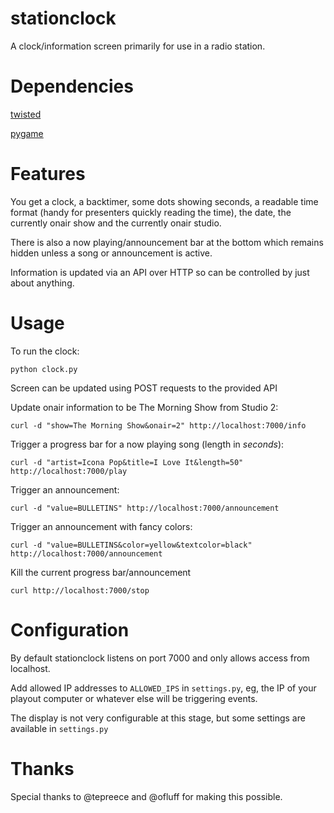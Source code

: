 stationclock
====

A clock/information screen primarily for use in a radio station.

Dependencies
====

[twisted](http://twistedmatrix.com/trac/)

[pygame](http://www.pygame.org)

Features
====

You get a clock, a backtimer, some dots showing seconds, a readable time format (handy for presenters quickly reading the time), the date, the currently onair show and the currently onair studio.

There is also a now playing/announcement bar at the bottom which remains hidden unless a song or announcement is active.

Information is updated via an API over HTTP so can be controlled by just about anything.

Usage
====

To run the clock:

    python clock.py

Screen can be updated using POST requests to the provided API

Update onair information to be The Morning Show from Studio 2:

    curl -d "show=The Morning Show&onair=2" http://localhost:7000/info

Trigger a progress bar for a now playing song (length in _seconds_):

    curl -d "artist=Icona Pop&title=I Love It&length=50" http://localhost:7000/play

Trigger an announcement:

    curl -d "value=BULLETINS" http://localhost:7000/announcement

Trigger an announcement with fancy colors:

    curl -d "value=BULLETINS&color=yellow&textcolor=black" http://localhost:7000/announcement

Kill the current progress bar/announcement

    curl http://localhost:7000/stop


Configuration
===

By default stationclock listens on port 7000 and only allows access from localhost.

Add allowed IP addresses to `ALLOWED_IPS` in `settings.py`, eg, the IP of your playout computer or whatever else will be triggering events.

The display is not very configurable at this stage, but some settings are available in `settings.py`

Thanks
===

Special thanks to @tepreece and @ofluff for making this possible.



